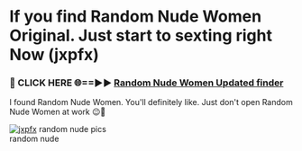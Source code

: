 # If you find Random Nude Women Original. Just start to sexting right Now (jxpfx)

<h3>🔴 CLICK HERE 🌐==►► <a href="https://tinyurl.com/mtbk5fxa" rel="nofollow">Random Nude Women Updated finder</a></h3>

I found Random Nude Women. You'll definitely like. Just don't open Random Nude Women at work 😉💬

[![jxpfx](https://i.imgur.com/Q8WKrnY.jpeg)](https://tinyurl.com/mtbk5fxa)
random nude pics<br>
random nude
